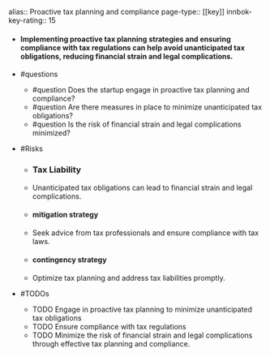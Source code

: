 alias:: Proactive tax planning and compliance
page-type:: [[key]]
innbok-key-rating:: 15
- #### Implementing proactive tax planning strategies and ensuring compliance with tax regulations can help avoid unanticipated tax obligations, reducing financial strain and legal complications.
- #questions
  - #question Does the startup engage in proactive tax planning and compliance?
  - #question Are there measures in place to minimize unanticipated tax obligations?
  - #question Is the risk of financial strain and legal complications minimized?
- #Risks

  - ### Tax Liability
  - Unanticipated tax obligations can lead to financial strain and legal complications.
  - #### mitigation strategy
  - Seek advice from tax professionals and ensure compliance with tax laws.
  - #### contingency strategy
  - Optimize tax planning and address tax liabilities promptly.
- #TODOs
  - TODO Engage in proactive tax planning to minimize unanticipated tax obligations
  - TODO  Ensure compliance with tax regulations
  - TODO  Minimize the risk of financial strain and legal complications through effective tax planning and compliance.


